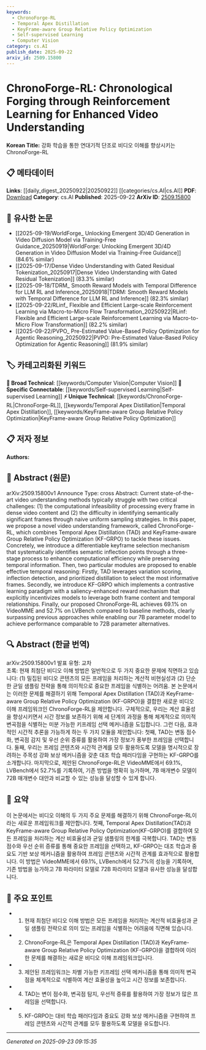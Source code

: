 ```yaml
---
keywords:
  - ChronoForge-RL
  - Temporal Apex Distillation
  - KeyFrame-aware Group Relative Policy Optimization
  - Self-supervised Learning
  - Computer Vision
category: cs.AI
publish_date: 2025-09-22
arxiv_id: 2509.15800
---
```


<!-- KEYWORD_LINKING_METADATA:
{
  "processed_timestamp": "2025-09-23T09:15:35.764396",
  "vocabulary_version": "1.0",
  "selected_keywords": [
    "ChronoForge-RL",
    "Temporal Apex Distillation",
    "KeyFrame-aware Group Relative Policy Optimization",
    "Self-supervised Learning",
    "Computer Vision"
  ],
  "rejected_keywords": [],
  "similarity_scores": {
    "ChronoForge-RL": 0.8,
    "Temporal Apex Distillation": 0.75,
    "KeyFrame-aware Group Relative Policy Optimization": 0.78,
    "Self-supervised Learning": 0.8,
    "Computer Vision": 0.7
  },
  "extraction_method": "AI_prompt_based",
  "budget_applied": true,
  "candidates_json": {
    "candidates": [
      {
        "surface": "ChronoForge-RL",
        "canonical": "ChronoForge-RL",
        "aliases": [
          "Chronological Forging through Reinforcement Learning"
        ],
        "category": "unique_technical",
        "rationale": "ChronoForge-RL is a novel framework specific to this paper, offering unique insights into video understanding.",
        "novelty_score": 0.85,
        "connectivity_score": 0.6,
        "specificity_score": 0.9,
        "link_intent_score": 0.8
      },
      {
        "surface": "Temporal Apex Distillation",
        "canonical": "Temporal Apex Distillation",
        "aliases": [
          "TAD"
        ],
        "category": "unique_technical",
        "rationale": "This is a unique technique introduced in the paper, crucial for understanding the proposed framework.",
        "novelty_score": 0.78,
        "connectivity_score": 0.65,
        "specificity_score": 0.85,
        "link_intent_score": 0.75
      },
      {
        "surface": "KeyFrame-aware Group Relative Policy Optimization",
        "canonical": "KeyFrame-aware Group Relative Policy Optimization",
        "aliases": [
          "KF-GRPO"
        ],
        "category": "unique_technical",
        "rationale": "KF-GRPO is an innovative method that enhances temporal reasoning, central to the paper's contributions.",
        "novelty_score": 0.8,
        "connectivity_score": 0.68,
        "specificity_score": 0.88,
        "link_intent_score": 0.78
      },
      {
        "surface": "contrastive learning paradigm",
        "canonical": "Self-supervised Learning",
        "aliases": [
          "contrastive learning"
        ],
        "category": "specific_connectable",
        "rationale": "The use of a contrastive learning paradigm aligns with self-supervised learning, enhancing connectivity with existing concepts.",
        "novelty_score": 0.5,
        "connectivity_score": 0.85,
        "specificity_score": 0.7,
        "link_intent_score": 0.8
      },
      {
        "surface": "video understanding",
        "canonical": "Computer Vision",
        "aliases": [
          "video analysis"
        ],
        "category": "broad_technical",
        "rationale": "Video understanding is a subfield of computer vision, providing a broad technical context for the paper.",
        "novelty_score": 0.4,
        "connectivity_score": 0.9,
        "specificity_score": 0.6,
        "link_intent_score": 0.7
      }
    ],
    "ban_list_suggestions": [
      "method",
      "performance",
      "baseline methods"
    ]
  },
  "decisions": [
    {
      "candidate_surface": "ChronoForge-RL",
      "resolved_canonical": "ChronoForge-RL",
      "decision": "linked",
      "scores": {
        "novelty": 0.85,
        "connectivity": 0.6,
        "specificity": 0.9,
        "link_intent": 0.8
      }
    },
    {
      "candidate_surface": "Temporal Apex Distillation",
      "resolved_canonical": "Temporal Apex Distillation",
      "decision": "linked",
      "scores": {
        "novelty": 0.78,
        "connectivity": 0.65,
        "specificity": 0.85,
        "link_intent": 0.75
      }
    },
    {
      "candidate_surface": "KeyFrame-aware Group Relative Policy Optimization",
      "resolved_canonical": "KeyFrame-aware Group Relative Policy Optimization",
      "decision": "linked",
      "scores": {
        "novelty": 0.8,
        "connectivity": 0.68,
        "specificity": 0.88,
        "link_intent": 0.78
      }
    },
    {
      "candidate_surface": "contrastive learning paradigm",
      "resolved_canonical": "Self-supervised Learning",
      "decision": "linked",
      "scores": {
        "novelty": 0.5,
        "connectivity": 0.85,
        "specificity": 0.7,
        "link_intent": 0.8
      }
    },
    {
      "candidate_surface": "video understanding",
      "resolved_canonical": "Computer Vision",
      "decision": "linked",
      "scores": {
        "novelty": 0.4,
        "connectivity": 0.9,
        "specificity": 0.6,
        "link_intent": 0.7
      }
    }
  ]
}
-->

# ChronoForge-RL: Chronological Forging through Reinforcement Learning for Enhanced Video Understanding

**Korean Title:** 강화 학습을 통한 연대기적 단조로 비디오 이해를 향상시키는 ChronoForge-RL

## 📋 메타데이터

**Links**: [[daily_digest_20250922|20250922]] [[categories/cs.AI|cs.AI]]
**PDF**: [Download](https://arxiv.org/pdf/2509.15800.pdf)
**Category**: cs.AI
**Published**: 2025-09-22
**ArXiv ID**: [2509.15800](https://arxiv.org/abs/2509.15800)

## 🔗 유사한 논문
- [[2025-09-19/WorldForge_ Unlocking Emergent 3D/4D Generation in Video Diffusion Model via Training-Free Guidance_20250919|WorldForge: Unlocking Emergent 3D/4D Generation in Video Diffusion Model via Training-Free Guidance]] (84.6% similar)
- [[2025-09-17/Dense Video Understanding with Gated Residual Tokenization_20250917|Dense Video Understanding with Gated Residual Tokenization]] (83.3% similar)
- [[2025-09-18/TDRM_ Smooth Reward Models with Temporal Difference for LLM RL and Inference_20250918|TDRM: Smooth Reward Models with Temporal Difference for LLM RL and Inference]] (82.3% similar)
- [[2025-09-22/RLinf_ Flexible and Efficient Large-scale Reinforcement Learning via Macro-to-Micro Flow Transformation_20250922|RLinf: Flexible and Efficient Large-scale Reinforcement Learning via Macro-to-Micro Flow Transformation]] (82.2% similar)
- [[2025-09-22/PVPO_ Pre-Estimated Value-Based Policy Optimization for Agentic Reasoning_20250922|PVPO: Pre-Estimated Value-Based Policy Optimization for Agentic Reasoning]] (81.9% similar)

## 🏷️ 카테고리화된 키워드
**🧠 Broad Technical**: [[keywords/Computer Vision|Computer Vision]]
**🔗 Specific Connectable**: [[keywords/Self-supervised Learning|Self-supervised Learning]]
**⚡ Unique Technical**: [[keywords/ChronoForge-RL|ChronoForge-RL]], [[keywords/Temporal Apex Distillation|Temporal Apex Distillation]], [[keywords/KeyFrame-aware Group Relative Policy Optimization|KeyFrame-aware Group Relative Policy Optimization]]

## 📋 저자 정보

**Authors:** 

## 📄 Abstract (원문)

arXiv:2509.15800v1 Announce Type: cross 
Abstract: Current state-of-the-art video understanding methods typically struggle with two critical challenges: (1) the computational infeasibility of processing every frame in dense video content and (2) the difficulty in identifying semantically significant frames through naive uniform sampling strategies. In this paper, we propose a novel video understanding framework, called ChronoForge-RL, which combines Temporal Apex Distillation (TAD) and KeyFrame-aware Group Relative Policy Optimization (KF-GRPO) to tackle these issues. Concretely, we introduce a differentiable keyframe selection mechanism that systematically identifies semantic inflection points through a three-stage process to enhance computational efficiency while preserving temporal information. Then, two particular modules are proposed to enable effective temporal reasoning: Firstly, TAD leverages variation scoring, inflection detection, and prioritized distillation to select the most informative frames. Secondly, we introduce KF-GRPO which implements a contrastive learning paradigm with a saliency-enhanced reward mechanism that explicitly incentivizes models to leverage both frame content and temporal relationships. Finally, our proposed ChronoForge-RL achieves 69.1% on VideoMME and 52.7% on LVBench compared to baseline methods, clearly surpassing previous approaches while enabling our 7B parameter model to achieve performance comparable to 72B parameter alternatives.

## 🔍 Abstract (한글 번역)

arXiv:2509.15800v1 발표 유형: 교차  
초록: 현재 최첨단 비디오 이해 방법은 일반적으로 두 가지 중요한 문제에 직면하고 있습니다: (1) 밀집된 비디오 콘텐츠의 모든 프레임을 처리하는 계산적 비현실성과 (2) 단순한 균일 샘플링 전략을 통해 의미적으로 중요한 프레임을 식별하는 어려움. 본 논문에서는 이러한 문제를 해결하기 위해 Temporal Apex Distillation (TAD)과 KeyFrame-aware Group Relative Policy Optimization (KF-GRPO)을 결합한 새로운 비디오 이해 프레임워크인 ChronoForge-RL을 제안합니다. 구체적으로, 우리는 계산 효율성을 향상시키면서 시간 정보를 보존하기 위해 세 단계의 과정을 통해 체계적으로 의미적 변곡점을 식별하는 미분 가능한 키프레임 선택 메커니즘을 도입합니다. 그런 다음, 효과적인 시간적 추론을 가능하게 하는 두 가지 모듈을 제안합니다: 첫째, TAD는 변동 점수화, 변곡점 감지 및 우선 순위 증류를 활용하여 가장 정보가 풍부한 프레임을 선택합니다. 둘째, 우리는 프레임 콘텐츠와 시간적 관계를 모두 활용하도록 모델을 명시적으로 장려하는 주목성 강화 보상 메커니즘을 갖춘 대조 학습 패러다임을 구현하는 KF-GRPO를 소개합니다. 마지막으로, 제안된 ChronoForge-RL은 VideoMME에서 69.1%, LVBench에서 52.7%를 기록하여, 기존 방법을 명확히 능가하며, 7B 매개변수 모델이 72B 매개변수 대안과 비교할 수 있는 성능을 달성할 수 있게 합니다.

## 📝 요약

이 논문에서는 비디오 이해의 두 가지 주요 문제를 해결하기 위해 ChronoForge-RL이라는 새로운 프레임워크를 제안합니다. 첫째, Temporal Apex Distillation(TAD)과 KeyFrame-aware Group Relative Policy Optimization(KF-GRPO)를 결합하여 모든 프레임을 처리하는 계산 비효율성과 균일 샘플링의 한계를 극복합니다. TAD는 변동 점수와 우선 순위 증류를 통해 중요한 프레임을 선택하고, KF-GRPO는 대조 학습과 중요도 기반 보상 메커니즘을 활용하여 프레임 콘텐츠와 시간적 관계를 효과적으로 활용합니다. 이 방법은 VideoMME에서 69.1%, LVBench에서 52.7%의 성능을 기록하며, 기존 방법을 능가하고 7B 파라미터 모델로 72B 파라미터 모델과 유사한 성능을 달성합니다.

## 🎯 주요 포인트

- 1. 현재 최첨단 비디오 이해 방법은 모든 프레임을 처리하는 계산적 비효율성과 균일 샘플링 전략으로 의미 있는 프레임을 식별하는 어려움에 직면해 있습니다.
- 2. ChronoForge-RL은 Temporal Apex Distillation (TAD)과 KeyFrame-aware Group Relative Policy Optimization (KF-GRPO)을 결합하여 이러한 문제를 해결하는 새로운 비디오 이해 프레임워크입니다.
- 3. 제안된 프레임워크는 차별 가능한 키프레임 선택 메커니즘을 통해 의미적 변곡점을 체계적으로 식별하여 계산 효율성을 높이고 시간 정보를 보존합니다.
- 4. TAD는 변이 점수화, 변곡점 탐지, 우선적 증류를 활용하여 가장 정보가 많은 프레임을 선택합니다.
- 5. KF-GRPO는 대비 학습 패러다임과 중요도 강화 보상 메커니즘을 구현하여 프레임 콘텐츠와 시간적 관계를 모두 활용하도록 모델을 유도합니다.


---

*Generated on 2025-09-23 09:15:35*